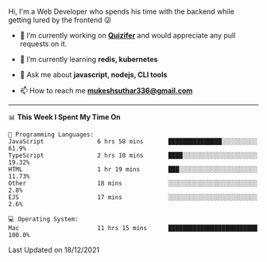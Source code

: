 Hi, I'm a Web Developer who spends his time with the backend while getting lured by the frontend 😜

- 🔭 I’m currently working on **[Quizifer](https://github.com/SutharMukesh/Quizifer/)** and would appreciate any pull requests on it.

- 🌱 I’m currently learning **redis, kubernetes**

- 💬 Ask me about **javascript, nodejs, CLI tools**

- 📫 How to reach me **mukeshsuthar336@gmail.com**

---
<!--START_SECTION:waka-->
📊 **This Week I Spent My Time On** 

```text
💬 Programming Languages: 
JavaScript               6 hrs 58 mins       ███████████████░░░░░░░░░░   61.9% 
TypeScript               2 hrs 10 mins       ████░░░░░░░░░░░░░░░░░░░░░   19.32% 
HTML                     1 hr 19 mins        ███░░░░░░░░░░░░░░░░░░░░░░   11.73% 
Other                    18 mins             ░░░░░░░░░░░░░░░░░░░░░░░░░   2.8% 
EJS                      17 mins             ░░░░░░░░░░░░░░░░░░░░░░░░░   2.6%

💻 Operating System: 
Mac                      11 hrs 15 mins      █████████████████████████   100.0%

```


 Last Updated on 18/12/2021
<!--END_SECTION:waka-->
